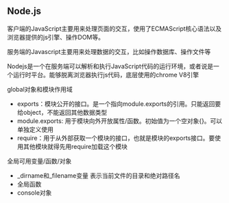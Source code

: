## Node.js

客户端的JavaScript主要用来处理页面的交互，使用了ECMAScript核心语法以及浏览器提供的js引擎、操作DOM等。

服务端的Javascript主要用来处理数据的交互，比如操作数据库、操作文件等

Nodejs是一个在服务端可以解析和执行JavaScript代码的运行环境，或者说是一个运行时平台。能够脱离浏览器执行js代码，底层使用的chrome V8引擎


global对象和模块作用域
- exports：模块公开的接口。是一个指向module.exports的引用。只能返回要给object，不能返回其他数据类型
- module.exports: 用于模块向外开放属性/函数。初始值为一个空对象{}。可以单独定义使用
- require：用于从外部获取一个模块的接口，也就是模块的exports接口。要使用其他模块就得先用require加载这个模块

全局可用变量/函数/对象
- _dirname和_filename变量 表示当前文件的目录和绝对路径名
- 全局函数
- console对象
